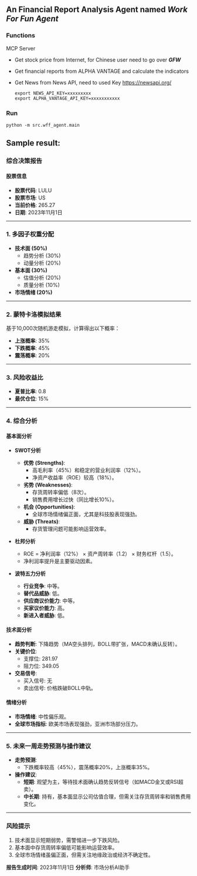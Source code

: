 ## An Financial Report Analysis Agent named *Work For Fun Agent*

### Functions

MCP Server

- Get stock price from Internet, for Chinese user need to go over ***GFW***
- Get financial reports from ALPHA VANTAGE and calculate the indicators
- Get News from News API,  need to used Key https://newsapi.org/

  ```
  export NEWS_API_KEY=xxxxxxxxx
  export ALPHA_VANTAGE_API_KEY=xxxxxxxxxxx
  ```


### Run 

```
python -m src.wff_agent.main
```



## Sample result:


### 综合决策报告

#### 股票信息

- **股票代码**: LULU
- **股票市场**: US
- **当前价格**: 265.27
- **日期**: 2023年11月1日

---

### 1. 多因子权重分配

- **技术面 (50%)**
  - 趋势分析 (30%)
  - 动量分析 (20%)
- **基本面 (30%)**
  - 估值分析 (20%)
  - 质量分析 (10%)
- **市场情绪 (20%)**

---

### 2. 蒙特卡洛模拟结果

基于10,000次随机游走模拟，计算得出以下概率：

- **上涨概率**: 35%
- **下跌概率**: 45%
- **震荡概率**: 20%

---

### 3. 风险收益比

- **夏普比率**: 0.8
- **最优仓位**: 15%

---

### 4. 综合分析

#### 基本面分析

- **SWOT分析**

  - **优势 (Strengths)**:
    - 高毛利率（45%）和稳定的营业利润率（12%）。
    - 净资产收益率（ROE）较高（18%）。
  - **劣势 (Weaknesses)**:
    - 存货周转率偏低（8次）。
    - 销售费用增长过快（同比增长10%）。
  - **机会 (Opportunities)**:
    - 全球市场情绪偏正面，尤其是科技股表现强劲。
  - **威胁 (Threats)**:
    - 存货管理问题可能影响运营效率。
- **杜邦分析**

  - ROE = 净利润率（12%） × 资产周转率（1.2） × 财务杠杆（1.5）。
  - 净利润率提升是主要驱动因素。
- **波特五力分析**

  - **行业竞争**: 中等。
  - **替代品威胁**: 低。
  - **供应商议价能力**: 中等。
  - **买家议价能力**: 高。
  - **新进入者威胁**: 低。

#### 技术面分析

- **趋势判断**: 下降趋势（MA空头排列，BOLL带扩张，MACD未确认反转）。
- **关键价位**:
  - 支撑位: 281.97
  - 阻力位: 349.05
- **交易信号**:
  - 买入信号: 无
  - 卖出信号: 价格跌破BOLL中轨。

#### 情绪分析

- **市场情绪**: 中性偏乐观。
- **全球市场指标**: 欧美市场表现强劲，亚洲市场部分压力。

---

### 5. 未来一周走势预测与操作建议

- **走势预测**:
  - 下跌概率较高（45%），震荡概率20%，上涨概率35%。
- **操作建议**:
  - **短期**: 观望为主，等待技术面确认趋势反转信号（如MACD金叉或RSI超卖）。
  - **中长期**: 持有，基本面显示公司估值合理，但需关注存货周转率和销售费用变化。

---

### 风险提示

1. 技术面显示短期弱势，需警惕进一步下跌风险。
2. 基本面中存货周转率偏低可能影响运营效率。
3. 全球市场情绪虽偏正面，但需关注地缘政治或经济不确定性。

**报告生成时间**: 2023年11月1日
**分析师**: 市场分析AI助手
